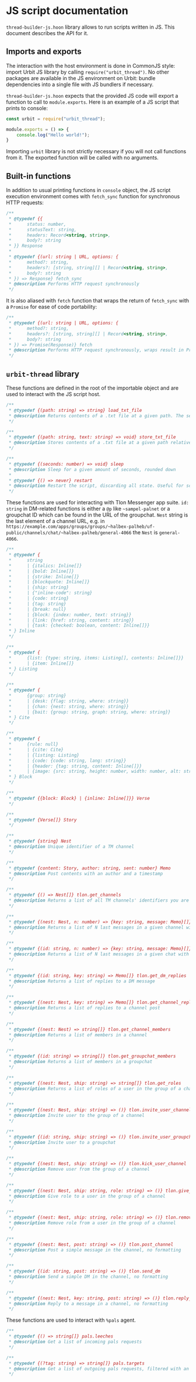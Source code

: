 # JS script documentation

`thread-builder-js.hoon` library allows to run scripts written in JS. This document describes the API for it.

## Imports and exports

The interaction with the host environment is done in CommonJS style: import Urbit JS library by calling `require("urbit_thread")`. No other packages are available in the JS environment on Urbit: bundle dependencies into a single file with JS bundlers if necessary.

`thread-builder-js.hoon` expects that the provided JS code will export a function to call to `module.exports`. Here is an example of a JS script that prints to console:

```js
const urbit = require("urbit_thread");

module.exports = () => {
    console.log("Hello world!");
}
```

Importing `urbit` library is not strictly necessary if you will not call functions from it. The exported function will be called with no arguments.

## Built-in functions

In addition to usual printing functions in `console` object, the JS script execution environment comes with `fetch_sync` function for synchronous HTTP requests:

```js
/**
 * @typedef {{
 *      status: number,
 *      statusText: string,
 *      headers: Record<string, string>,
 *      body?: string
 * }} Response
 * 
 * @typedef {(url: string | URL, options: {
 *      method?: string,
 *      headers?: [string, string][] | Record<string, string>,
 *      body?: string
 * }) => Response} fetch_sync
 * @description Performs HTTP request synchronously
 */
```

It is also aliased with `fetch` function that wraps the return of `fetch_sync` with a `Promise` for ease of code portability:

```js
/**
 * @typedef {(url: string | URL, options: {
 *      method?: string,
 *      headers?: [string, string][] | Record<string, string>,
 *      body?: string
 * }) => Promise(Response)} fetch
 * @description Performs HTTP request synchronously, wraps result in Promise
 */
```

## `urbit-thread` library

These functions are defined in the root of the importable object and are used to interact with the JS script host.

```js
/**
 * @typedef {(path: string) => string} load_txt_file
 * @description Returns contents of a .txt file at a given path. The search is not global and is performed in the filesystem partition for JS threads
 */

/**
 * @typedef {(path: string, text: string) => void} store_txt_file
 * @description Stores contents of a .txt file at a given path relative to the JS script directory
 */

/**
 * @typedef {(seconds: number) => void} sleep
 * @description Sleep for a given amount of seconds, rounded down
 * 
 * @typedef {() => never} restart
 * @description Restart the script, discarding all state. Useful for scripts that run for a very long time and would otherwise spend all memory on urwasm event log
 */
```

These functions are used for interacting with Tlon Messenger app suite. `id: string` in DM-related functions is either a `@p` like `~sampel-palnet` or a groupchat ID which can be found in the URL of the groupchat. `Nest` string is the last element of a channel URL, e.g. in `https://example.com/apps/groups/groups/~halbex-palheb/uf-public/channels/chat/~halbex-palheb/general-4066` the `Nest` is `general-4066`.

```js
/**
 * @typedef {
 *      string
 *      | {italics: Inline[]}
 *      | {bold: Inline[]}
 *      | {strike: Inline[]}
 *      | {blockquote: Inline[]}
 *      | {ship: string}
 *      | {"inline-code": string}
 *      | {code: string}
 *      | {tag: string}
 *      | {break: null}
 *      | {block: {index: number, text: string}}
 *      | {link: {href: string, content: string}}
 *      | {task: {checked: boolean, content: Inline[]}}
 * } Inline
 */

/**
 * @typedef {
 *      {list: {type: string, items: Listing[], contents: Inline[]}}
 *      | {item: Inline[]}
 * } Listing
 */

/**
 * @typedef {
 *      {group: string}
 *      | {desk: {flag: string, where: string}}
 *      | {chan: {nest: string, where: string}}
 *      | {bait: {group: string, graph: string, where: string}}
 * } Cite
 */

/**
 * @typedef {
 *      {rule: null}
 *      | {cite: Cite}
 *      | {listing: Listing}
 *      | {code: {code: string, lang: string}}
 *      | {header: {tag: string, content: Inline[]}}
 *      | {image: {src: string, height: number, width: number, alt: string}}
 * } Block
 */

/**
 * @typedef {{block: Block} | {inline: Inline[]}} Verse
 */

/**
 * @typedef {Verse[]} Story
 */

/**
 * @typedef {string} Nest
 * @description Unique identifier of a TM channel
 */

/**
 * @typedef {content: Story, author: string, sent: number} Memo
 * @description Post contents with an author and a timestamp
 */

/**
 * @typedef {() => Nest[]} tlon.get_channels
 * @description Returns a list of all TM channels' identifiers you are currently in
 */

/**
 * @typedef {(nest: Nest, n: number) => {key: string, message: Memo}[]} tlon.get_channel-messages
 * @description Returns a list of N last messages in a given channel with their unique keys
 */

/**
 * @typedef {(id: string, n: number) => {key: string, message: Memo}[]} tlon.get_dm_messages
 * @description Returns a list of N last messages in a given chat with their unique keys
 */

/**
 * @typedef {(id: string, key: string) => Memo[]} tlon.get_dm_replies
 * @description Returns a list of replies to a DM message
 */

/**
 * @typedef {(nest: Nest, key: string) => Memo[]} tlon.get_channel_replies
 * @description Returns a list of replies to a channel post
 */

/**
 * @typedef {(nest: Nest) => string[]} tlon.get_channel_members
 * @description Returns a list of members in a channel
 */

/**
 * @typedef {(id: string) => string[]} tlon.get_groupchat_members
 * @description Returns a list of members in a groupchat
 */

/**
 * @typedef {(nest: Nest, ship: string) => string[]} tlon.get_roles
 * @description Returns a list of roles of a user in the group of a channel
 */

/**
 * @typedef {(nest: Nest, ship: string) => ()} tlon.invite_user_channel
 * @description Invite user to the group of a channel
 */

/**
 * @typedef {(id: string, ship: string) => ()} tlon.invite_user_groupchat
 * @description Invite user to a groupchat
 */

/**
 * @typedef {(nest: Nest, ship: string) => ()} tlon.kick_user_channel
 * @description Remove user from the group of a channel
 */

/**
 * @typedef {(nest: Nest, ship: string, role: string) => ()} tlon.give_role
 * @description Give role to a user in the group of a channel
 */

/**
 * @typedef {(nest: Nest, ship: string, role: string) => ()} tlon.remove_role
 * @description Remove role from a user in the group of a channel
 */

/**
 * @typedef {(nest: Nest, post: string) => ()} tlon.post_channel
 * @description Post a simple message in the channel, no formatting
 */

/**
 * @typedef {(id: string, post: string) => ()} tlon.send_dm
 * @description Send a simple DM in the channel, no formatting
 */

/**
 * @typedef {(nest: Nest, key: string, post: string) => ()} tlon.reply_channel
 * @description Reply to a message in a channel, no formatting
 */
```

These functions are used to interact with `%pals` agent.

```js
/**
 * @typedef {() => string[]} pals.leeches
 * @description Get a list of incoming pals requests
 */

/**
 * @typedef {(?tag: string) => string[]} pals.targets
 * @description Get a list of outgoing pals requests, filtered with an optional tag
 */
```